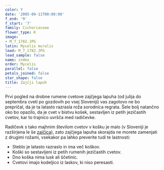 ```yaml
---
color: Y
date: '2005-09-11T00:00:00'
f_end: '9'
f_start: '7'
family: Cichoriaceae
flower_type: K
image:
- M_7_1782.JPG
latin: Mycelis muralis
lead: M_7_1782.JPG
lead_sample: false
name: index
order: Mycelis
parallel: false
petals_joined: false
star_shape: false
title: Zajčji lapuh
---
```

Prvi pogled na drobne rumene cvetove zajčjega lapuha (od julija do septembra cveti po gozdovih po vsej Sloveniji) vas zagotovo ne bo prepričal, da je ta latasto razrasla roža sorodnica regrata. Šele bolj natančno oko bo opazilo, da je cvet v bistvu košek, sestavljen iz petih jezičastih cvetov, kar to trajnico uvršča med radičevke.

Radičevk s tako majhnim številom cvetov v košku je malo (v Sloveniji je razširjena le še [zajčica](../../Asteraceae/PrenanthesPurpurea(Zajcica)/si_PrenanthesPurpurea(Zajcica).asp)), zato zajčjega lapuha skorajda ne morete zamenjati z drugimi rožami, vsekakor pa lahko preverite tudi te lastnosti:

-   Steblo je latasto razraslo in ima več koškov.
-   Koški so sestavljeni iz petih rumenih jezičastih cvetov.
-   Dno koška nima lusk ali ščetinic.
-   Cvetovi imajo kodeljico iz laskov, ki niso peresasti.
